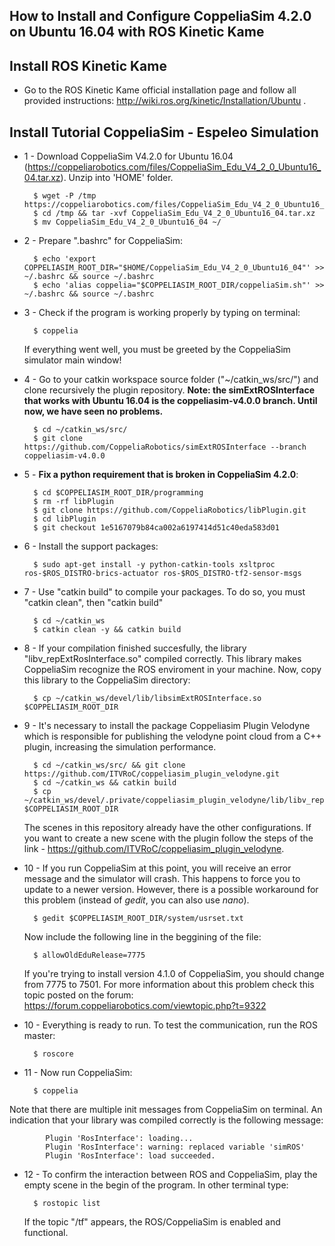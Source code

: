 ## How to Install and Configure CoppeliaSim 4.2.0 on Ubuntu 16.04 with ROS Kinetic Kame

Install ROS Kinetic Kame
------

   * Go to the ROS Kinetic Kame official installation page and follow all provided instructions: http://wiki.ros.org/kinetic/Installation/Ubuntu .


Install Tutorial CoppeliaSim - Espeleo Simulation
------
- 1 - Download CoppeliaSim V4.2.0 for Ubuntu 16.04 (https://coppeliarobotics.com/files/CoppeliaSim_Edu_V4_2_0_Ubuntu16_04.tar.xz). Unzip into 'HOME' folder.
		
		$ wget -P /tmp https://coppeliarobotics.com/files/CoppeliaSim_Edu_V4_2_0_Ubuntu16_04.tar.xz
		$ cd /tmp && tar -xvf CoppeliaSim_Edu_V4_2_0_Ubuntu16_04.tar.xz
		$ mv CoppeliaSim_Edu_V4_2_0_Ubuntu16_04 ~/

- 2 - Prepare ".bashrc" for CoppeliaSim:

		$ echo 'export COPPELIASIM_ROOT_DIR="$HOME/CoppeliaSim_Edu_V4_2_0_Ubuntu16_04"' >> ~/.bashrc && source ~/.bashrc
		$ echo 'alias coppelia="$COPPELIASIM_ROOT_DIR/coppeliaSim.sh"' >> ~/.bashrc && source ~/.bashrc

- 3 - Check if the program is working properly by typing on terminal:

		$ coppelia
		
	If everything went well, you must be greeted by the CoppeliaSim simulator main window!

- 4 - Go to your catkin workspace source folder ("~/catkin_ws/src/") and clone recursively the plugin repository. **Note: the simExtROSInterface that works with Ubuntu 16.04 is the coppeliasim-v4.0.0 branch. Until now, we have seen no problems.**

		$ cd ~/catkin_ws/src/
		$ git clone https://github.com/CoppeliaRobotics/simExtROSInterface --branch coppeliasim-v4.0.0
		
- 5 - **Fix a python requirement that is broken in CoppeliaSim 4.2.0**:

		$ cd $COPPELIASIM_ROOT_DIR/programming
		$ rm -rf libPlugin
		$ git clone https://github.com/CoppeliaRobotics/libPlugin.git
		$ cd libPlugin
		$ git checkout 1e5167079b84ca002a6197414d51c40eda583d01
		
- 6 - Install the support packages:

		$ sudo apt-get install -y python-catkin-tools xsltproc ros-$ROS_DISTRO-brics-actuator ros-$ROS_DISTRO-tf2-sensor-msgs		

- 7 - Use "catkin build" to compile your packages. To do so, you must "catkin clean", then "catkin build"

		$ cd ~/catkin_ws
		$ catkin clean -y && catkin build

- 8 - If your compilation finished succesfully, the library "libv_repExtRosInterface.so" compiled correctly. 
	This library makes CoppeliaSim recognize the ROS enviroment in your machine. Now, copy this library to the CoppeliaSim directory:
	
		$ cp ~/catkin_ws/devel/lib/libsimExtROSInterface.so $COPPELIASIM_ROOT_DIR
		
- 9 - It's necessary to install the package Coppeliasim Plugin Velodyne which is responsible for publishing the velodyne point cloud from a C++ plugin, increasing the simulation performance.
		
		$ cd ~/catkin_ws/src/ && git clone https://github.com/ITVRoC/coppeliasim_plugin_velodyne.git
		$ cd ~/catkin_ws && catkin build
		$ cp ~/catkin_ws/devel/.private/coppeliasim_plugin_velodyne/lib/libv_repExtRosVelodyne.so $COPPELIASIM_ROOT_DIR

	The scenes in this repository already have the other configurations.
	If you want to create a new scene with the plugin follow the steps of the link - https://github.com/ITVRoC/coppeliasim_plugin_velodyne.

- 10 - If you run CoppeliaSim at this point, you will receive an error message and the simulator will crash. This happens to force you to update to a newer version. However, there is a possible workaround for this problem (instead of *gedit*, you can also use *nano*). 

		$ gedit $COPPELIASIM_ROOT_DIR/system/usrset.txt

    Now include the following line in the beggining of the file:

		$ allowOldEduRelease=7775

    If you're trying to install version 4.1.0 of CoppeliaSim, you should change from 7775 to 7501. For more information about this problem check this topic posted on the forum: https://forum.coppeliarobotics.com/viewtopic.php?t=9322

- 10 - Everything is ready to run. To test the communication, run the ROS master:

		$ roscore

- 11 - Now run CoppeliaSim:

		$ coppelia
		
Note that there are multiple init messages from CoppeliaSim on terminal. An indication that your library was compiled correctly is the following message:

```
		Plugin 'RosInterface': loading...
		Plugin 'RosInterface': warning: replaced variable 'simROS'
		Plugin 'RosInterface': load succeeded.
```


- 12 - To confirm the interaction between ROS and CoppeliaSim, play the empty scene in the begin of the program. In other terminal type:

		$ rostopic list
		
	If the topic "/tf" appears, the ROS/CoppeliaSim is enabled and functional.
